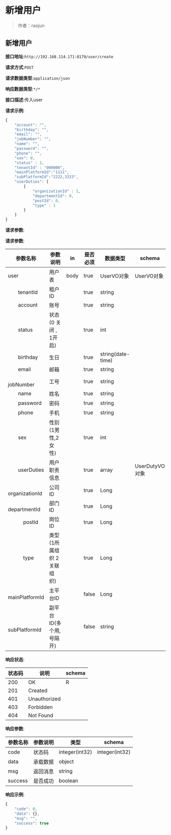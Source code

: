 # 新增用户

> 作者：raojun

## 新增用户


**接口地址**:`http://192.168.114.171:8179/user/create`


**请求方式**:`POST`


**请求数据类型**:`application/json`


**响应数据类型**:`*/*`


**接口描述**:传入user


**请求示例**:


```javascript
{
	"account": "",
	"birthday": "",
	"email": "",
	"jobNumber": "",
	"name": "",
	"password": "",
	"phone": "",
	"sex": 0,
	"status" : 1,
	"tenantId" : "000000",
	"mainPlatformId":"1111",
	"subPlatformId":"2222,3333",
	"userDuties": [
		{
			"organizationId" : 1,
			"departmentId": 0,
			"postId": 0,
			"type" : 1
		}
	]
}
```


**请求参数**:


**请求参数**:

| 参数名称 | 参数说明 | in    | 是否必须 | 数据类型 | schema |
| -------- | -------- | ----- | -------- | -------- | ------ |
|user|用户表|body|true|UserVO对象|UserVO对象|
|&emsp;&emsp;tenantId|租户ID||true|string||
|&emsp;&emsp;account|账号||true|string||
|&emsp;&emsp;status|状态(0 关闭 , 1开启)||true|int||
|&emsp;&emsp;birthday|生日||true|string(date-time)||
|&emsp;&emsp;email|邮箱||true|string||
|&emsp;&emsp;jobNumber|工号||true|string||
|&emsp;&emsp;name|姓名||true|string||
|&emsp;&emsp;password|密码||true|string||
|&emsp;&emsp;phone|手机||true|string||
|&emsp;&emsp;sex|性别(1男性,2女性)||true|int||
|&emsp;&emsp;userDuties|用户职责信息||true|array|UserDutyVO对象|
|&emsp;&emsp;&emsp;organizationId|公司ID |  |true | Long | |
|&emsp;&emsp;&emsp;departmentId|部门ID |  | true| Long | |
|&emsp;&emsp;&emsp;postId|岗位ID |  |true | Long | ||
|&emsp;&emsp;&emsp;type|类型(1所属组织 2关联组织) |  |true | Long | ||
|&emsp;&emsp;mainPlatformId|主平台ID||false|Long||
|&emsp;&emsp;subPlatformId|副平台ID(多个用,号隔开)||false|string||



**响应状态**:


| 状态码 | 说明 | schema |
| -------- | -------- | ----- | 
|200|OK|R|
|201|Created||
|401|Unauthorized||
|403|Forbidden||
|404|Not Found|||


**响应参数**:


| 参数名称 | 参数说明 | 类型 | schema |
| -------- | -------- | ----- |----- | 
|code|状态码|integer(int32)|integer(int32)|
|data|承载数据|object||
|msg|返回消息|string||
|success|是否成功|boolean|||


**响应示例**:
```javascript
{
	"code": 0,
	"data": {},
	"msg": "",
	"success": true
}
```